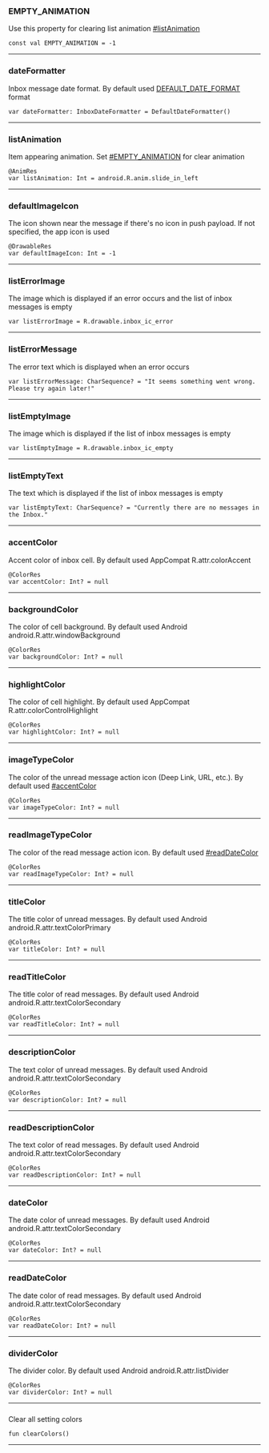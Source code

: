 ### EMPTY_ANIMATION <a name="EMPTY_ANIMATION"></a>
Use this property for clearing list animation [#listAnimation](#listAnimation)
```
const val EMPTY_ANIMATION = -1
```
---
### dateFormatter <a name="dateFormatter"></a>
Inbox message date format.
 By default used [DEFAULT_DATE_FORMAT](inbox/ui/model/customizing/formatter/InboxDateFormatter.md) format
```
var dateFormatter: InboxDateFormatter = DefaultDateFormatter()
```
---
### listAnimation <a name="listAnimation"></a>
Item appearing animation. Set [#EMPTY_ANIMATION](#EMPTY_ANIMATION) for clear animation
```
@AnimRes
var listAnimation: Int = android.R.anim.slide_in_left
```
---
### defaultImageIcon <a name="defaultImageIcon"></a>
The icon shown near the message if there's no icon in push payload. If not specified, the app icon is used
```
@DrawableRes
var defaultImageIcon: Int = -1
```
---
### listErrorImage <a name="listErrorImage"></a>
The image which is displayed if an error occurs and the list of inbox messages is empty
```
var listErrorImage = R.drawable.inbox_ic_error
```
---
### listErrorMessage <a name="listErrorMessage"></a>
The error text which is displayed when an error occurs
```
var listErrorMessage: CharSequence? = "It seems something went wrong. Please try again later!"
```
---
### listEmptyImage <a name="listEmptyImage"></a>
The image which is displayed if the list of inbox messages is empty
```
var listEmptyImage = R.drawable.inbox_ic_empty
```
---
### listEmptyText <a name="listEmptyText"></a>
The text which is displayed if the list of inbox messages is empty
```
var listEmptyText: CharSequence? = "Currently there are no messages in the Inbox."
```
---
### accentColor <a name="accentColor"></a>
Accent color of inbox cell. By default used AppCompat R.attr.colorAccent
```
@ColorRes
var accentColor: Int? = null
```
---
### backgroundColor <a name="backgroundColor"></a>
The color of cell background. By default used Android android.R.attr.windowBackground
```
@ColorRes
var backgroundColor: Int? = null
```
---
### highlightColor <a name="highlightColor"></a>
The color of cell highlight. By default used AppCompat R.attr.colorControlHighlight
```
@ColorRes
var highlightColor: Int? = null
```
---
### imageTypeColor <a name="imageTypeColor"></a>
The color of the unread message action icon (Deep Link, URL, etc.). By default used [#accentColor](#accentColor)
```
@ColorRes
var imageTypeColor: Int? = null
```
---
### readImageTypeColor <a name="readImageTypeColor"></a>
The color of the read message action icon. By default used [#readDateColor](#readDateColor)
```
@ColorRes
var readImageTypeColor: Int? = null
```
---
### titleColor <a name="titleColor"></a>
The title color of unread messages. By default used Android android.R.attr.textColorPrimary
```
@ColorRes
var titleColor: Int? = null
```
---
### readTitleColor <a name="readTitleColor"></a>
The title color of read messages. By default used Android android.R.attr.textColorSecondary
```
@ColorRes
var readTitleColor: Int? = null
```
---
### descriptionColor <a name="descriptionColor"></a>
The text color of unread messages. By default used Android android.R.attr.textColorSecondary
```
@ColorRes
var descriptionColor: Int? = null
```
---
### readDescriptionColor <a name="readDescriptionColor"></a>
The text color of read messages. By default used Android android.R.attr.textColorSecondary
```
@ColorRes
var readDescriptionColor: Int? = null
```
---
### dateColor <a name="dateColor"></a>
The date color of unread messages. By default used Android android.R.attr.textColorSecondary
```
@ColorRes
var dateColor: Int? = null
```
---
### readDateColor <a name="readDateColor"></a>
The date color of read messages. By default used Android android.R.attr.textColorSecondary
```
@ColorRes
var readDateColor: Int? = null
```
---
### dividerColor <a name="dividerColor"></a>
The divider color. By default used Android android.R.attr.listDivider
```
@ColorRes
var dividerColor: Int? = null
```
---
###  <a name=""></a>
Clear all setting colors
```
fun clearColors()
```
---
